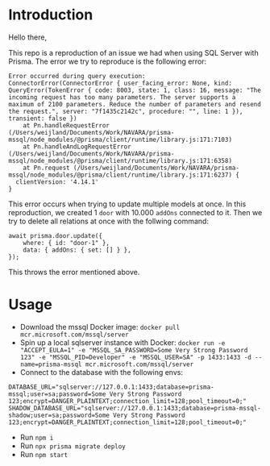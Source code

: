 # Introduction

Hello there,

This repo is a reproduction of an issue we had when using SQL Server with Prisma. The error we try to reproduce is the following error:

```
Error occurred during query execution:
ConnectorError(ConnectorError { user_facing_error: None, kind: QueryError(TokenError { code: 8003, state: 1, class: 16, message: "The incoming request has too many parameters. The server supports a maximum of 2100 parameters. Reduce the number of parameters and resend the request.", server: "7f1435c2142c", procedure: "", line: 1 }), transient: false })
    at Pn.handleRequestError (/Users/weijland/Documents/Work/NAVARA/prisma-mssql/node_modules/@prisma/client/runtime/library.js:171:7103)
    at Pn.handleAndLogRequestError (/Users/weijland/Documents/Work/NAVARA/prisma-mssql/node_modules/@prisma/client/runtime/library.js:171:6358)
    at Pn.request (/Users/weijland/Documents/Work/NAVARA/prisma-mssql/node_modules/@prisma/client/runtime/library.js:171:6237) {
  clientVersion: '4.14.1'
}
```

This error occurs when trying to update multiple models at once. In this reproduction, we created 1 `door` with 10.000 `addOns` connected to it. Then we try to delete all relations at once with the follwing command:

```
await prisma.door.update({
    where: { id: "door-1" },
    data: { addOns: { set: [] } },
});
```

This throws the error mentioned above.

# Usage

- Download the mssql Docker image: `docker pull mcr.microsoft.com/mssql/server`
- Spin up a local sqlserver instance with Docker: `docker run -e "ACCEPT_EULA=1" -e "MSSQL_SA_PASSWORD=Some Very Strong Password 123" -e "MSSQL_PID=Developer" -e "MSSQL_USER=SA" -p 1433:1433 -d --name=prisma-mssql mcr.microsoft.com/mssql/server`
- Connect to the database with the following envs:

```
DATABASE_URL="sqlserver://127.0.0.1:1433;database=prisma-mssql;user=sa;password=Some Very Strong Password 123;encrypt=DANGER_PLAINTEXT;connection_limit=128;pool_timeout=0;"
SHADOW_DATABASE_URL="sqlserver://127.0.0.1:1433;database=prisma-mssql-shadow;user=sa;password=Some Very Strong Password 123;encrypt=DANGER_PLAINTEXT;connection_limit=128;pool_timeout=0;"
```

- Run `npm i`
- Run `npx prisma migrate deploy`
- Run `npm start`
